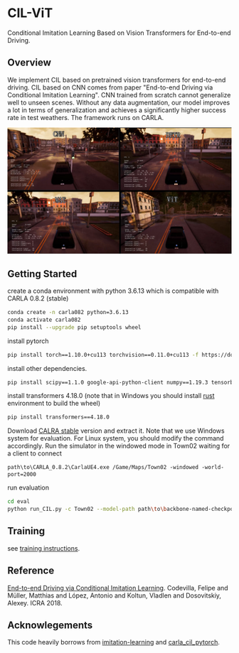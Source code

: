 # CIL-ViT
Conditional Imitation Learning Based on Vision Transformers for End-to-end Driving.

## Overview

We implement CIL based on pretrained vision transformers for end-to-end driving. CIL based on CNN comes from paper "End-to-end Driving via Conditional Imitation Learning". CNN trained from scratch cannot generalize well to unseen scenes. Without any data augmentation, our model improves a lot in terms of generalization and achieves a significantly higher success rate in test weathers. The framework runs on CARLA.

![image-20230115203543171](./eval/town02-weather14-startpoint51-endpoint81.png)

Getting Started
-------

create a conda environment with python 3.6.13 which is compatible with CARLA 0.8.2 (stable)

```bash
conda create -n carla082 python=3.6.13
conda activate carla082
pip install --upgrade pip setuptools wheel
```

install pytorch

```bash
pip install torch==1.10.0+cu113 torchvision==0.11.0+cu113 -f https://download.pytorch.org/whl/torch_stable.html
```

install other dependencies.

```bash
pip install scipy==1.1.0 google-api-python-client numpy==1.19.3 tensorboardX opencv-python==4.4.0.46 h5py imgaug
```

install transformers 4.18.0 (note that in Windows you should install [rust](https://www.rust-lang.org/tools/install) environment to build the wheel)

```bash
pip install transformers==4.18.0
```

Download [CALRA stable](https://github.com/carla-simulator/carla/releases/tag/0.8.2) version and extract it. Note that we use Windows system for evaluation. For Linux system, you should modify the command accordingly. Run the simulator in the windowed mode in Town02 waiting for a client to connect

```path
path\to\CARLA_0.8.2\CarlaUE4.exe /Game/Maps/Town02 -windowed -world-port=2000
```

run evaluation

```bash
cd eval
python run_CIL.py -c Town02 --model-path path\to\backbone-named-checkpoint -p 2000
```

## Training

see [training instructions](train/README.md).

## Reference

[End-to-end Driving via Conditional Imitation Learning](https://arxiv.org/abs/1710.02410). Codevilla, Felipe and Müller, Matthias and López, Antonio and Koltun, Vladlen and Dosovitskiy, Alexey. ICRA 2018.

## Acknowlegements

This code heavily borrows from [imitation-learning](https://github.com/carla-simulator/imitation-learning) and [carla_cil_pytorch](https://github.com/onlytailei/carla_cil_pytorch/tree/master).
